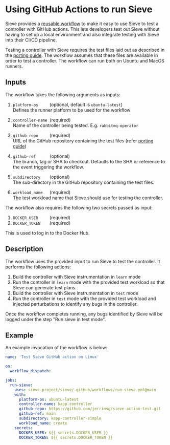 # Using GitHub Actions to run Sieve

Sieve provides a [reusable workflow](https://github.com/sieve-project/sieve/blob/main/.github/workflows/run-sieve.yml)
to make it easy to use Sieve to test a controller with GitHub actions. This lets
developers test out Sieve without having to set up a local environment and also
integrate testing with Sieve into their CI/CD pipeline.

Testing a controller with Sieve requires the test files laid out as described in
the [porting guide](https://github.com/sieve-project/sieve/blob/main/docs/port.md).
The workflow assumes that these files are available in order to test a controller.
The workflow can run both on Ubuntu and MacOS runners. 

## Inputs
The workflow takes the following arguments as inputs:
1. `platform-os` &emsp;&emsp; (optional, default is `ubuntu-latest`)  
   Defines the runner platform to be used for the workflow

2. `controller-name` &nbsp;(required)  
   Name of the controller being tested. E.g. `rabbitmq-operator`

3. `github-repo` &emsp;&emsp; (required)  
   URL of the GitHub repository containing the test files (refer [porting guide](https://github.com/sieve-project/sieve/blob/main/docs/port.md))

4. `github-ref` &emsp; &emsp; &nbsp;(optional)  
   The branch, tag or SHA to checkout. Defaults to the SHA or reference to the event triggering the workflow.

5. `subdirectory` &emsp; &ensp;(optional)  
   The sub-directory in the GitHub repository containing the test files.

6. `workload_name` &emsp; (required)  
   The test workload name that Sieve should use for testing the controller.

The workflow also requires the following two secrets passed as input:
1. `DOCKER_USER` &emsp;&emsp; (required)
2. `DOCKER_TOKEN` &emsp;&ensp; (required)

This is used to log in to the Docker Hub.

## Description

The workflow uses the provided input to run Sieve to test the controller. It
performs the following actions:
 1. Build the controller with Sieve instrumentation in `learn` mode
 2. Run the controller in `learn` mode with the provided test workload so that
    Sieve can generate test plans.
 3. Build the controller with Sieve instrumentation in `test` mode
 4. Run the controller in `test` mode with the provided test workload and
    injected perturbations to identify any bugs in the controller.

Once the workflow completes running, any bugs identified by Sieve will be
logged under the step "Run sieve in test mode".

## Example

An example invocation of the workflow is below:
```yml
name: 'Test Sieve GitHub action on Linux'

on:
  workflow_dispatch:

jobs:
  run-sieve:
    uses: sieve-project/sieve/.github/workflows/run-sieve.yml@main
    with:
      platform-os: ubuntu-latest
      controller-name: kapp-controller
      github-repo: https://github.com/jerrinsg/sieve-action-test.git
      github-ref: main
      subdirectory: kapp-controller-simple
      workload_name: create
    secrets:
      DOCKER_USER: ${{ secrets.DOCKER_USER }}
      DOCKER_TOKEN: ${{ secrets.DOCKER_TOKEN }}
```